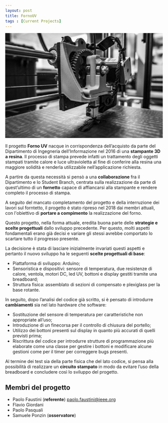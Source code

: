 ```yaml
---
layout: post
title: FornoUV
tags : [Current Projects]
---
```


![Image](/images/header_forno_fixed.jpg)

Il progetto **Forno UV** nacque in corrispondenza dell’acquisto da parte del Dipartimento di Ingegneria dell’Informazione nel 2016 di una **stampante 3D a resina**. Il processo di stampa prevede infatti un trattamento degli oggetti stampati tramite calore e luce ultravioletta al fine di conferire alla resina una maggiore solidità e renderla utilizzabile nell’applicazione richiesta.

A partire da questa necessità si pensò a una **collaborazione** fra il Dipartimento e lo Student Branch, centrata sulla realizzazione da parte di quest’ultimo di un **fornetto** capace di affiancarsi alla stampante e rendere completo il processo di stampa.

A seguito del mancato completamento del progetto e della interruzione dei lavori sul forntetto, il progetto è stato ripreso nel 2018 dai membri attuali, con l'obiettivo di **portare a compimento** la realizzazione del forno.

Questo progetto, nella forma attuale, eredita buona parte delle **strategie e scelte progettuali** dallo sviluppo precedente. Per questo, molti aspetti fondamentali erano già decisi e variare gli stessi avrebbe comportato lo scartare tutto il progresso presente.

La decisione è stata di lasciare inizialmente invariati questi aspetti e pertanto il nuovo sviluppo ha le seguenti **scelte progettuali di base**:

* Piattaforma di sviluppo: Arduino;
* Sensoristica e dispositivi: sensore di temperatura, due resistenze di calore, ventola, motori DC, led UV, bottoni e display gestiti tramite una breadboard;
* Struttura fisica: assemblato di sezioni di compensato e plexiglass per la base rotante.

In seguito, dopo l’analisi del codice già scritto, si è pensato di introdurre **cambiamenti** sia nel lato hardware che software:

* Sostituzione del sensore di temperatura per caratteristiche non appropriate all’uso;
* Introduzione di un finecorsa per il controllo di chiusura del portello;
* Utilizzo dei bottoni presenti sul display in quanto più accurati di quelli previsti prima;
* Riscrittura del codice per introdurre strutture di programmazione più elaborate come una classe per gestire i bottoni e modificare alcune gestioni come per il timer per correggere bugs presenti. 

Al termine dei test sia della parte fisica che del lato codice, si pensa alla possibilità di realizzare un **circuito stampato** in modo da evitare l’uso della breadboard e concludere così lo sviluppo del progetto.

## Membri del progetto

* Paolo Faustini (**referente**) <paolo.faustini@ieee.org>
* Flavio Giordani
* Paolo Pasquali
* Samuele Ponzin (**osservatore**)

